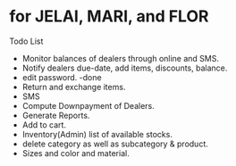 for JELAI, MARI, and FLOR
==========================

Todo List
* Monitor balances of dealers through online and SMS.
* Notify dealers due-date, add items, discounts, balance.
* edit password. -done
* Return and exchange items.
* SMS
* Compute Downpayment of Dealers.
* Generate Reports.
* Add to cart.
* Inventory(Admin) list of available stocks.
* delete category as well as subcategory & product.
* Sizes and color and material.
